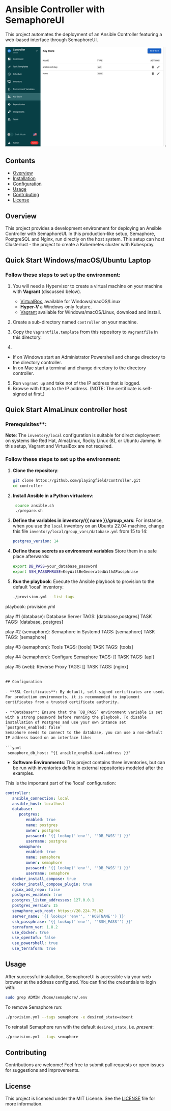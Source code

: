 # Ansible Controller with SemaphoreUI

This project automates the deployment of an Ansible Controller featuring a web-based interface through SemaphoreUI.

![screenshot of Semaphore](screenshot.png "SemaphoreUI")

## Contents

- [Overview](#overview)
- [Installation](#installation)
- [Configuration](#configuration)
- [Usage](#usage)
- [Contributing](#contributing)
- [License](#license)

## Overview

This project provides a development environment for deploying an Ansible Controller with SemaphoreUI.
In this production-like setup, Semaphore, PostgreSQL and Nginx, run directly on the host system.
This setup can host Clusterlust - the project to create a Kubernetes cluster with Kubespray.

## Quick Start Windows/macOS/Ubuntu Laptop

### Follow these steps to set up the environment:

1. You will need a Hypervisor to create a virtual machine on your machine with **Vagrant** (discussed below).
   - [VirtualBox](https://www.virtualbox.org/), available for Windows/macOS/Linux
   - **Hyper-V** a Windows-only feature.
   - [Vagrant](https://www.vagrantup.com/) available for Windows/macOS/Linux, download and install.

2. Create a sub-directory named `controller` on your machine.
3. Copy the `Vagrantfile.template` from this repository to `Vagrantfile` in this directory.
4.
  - If on Windows start an Administrator Powershell and change directory to the directory controller.
  - In on Mac start a terminal and change directory to the directory controller.
5. Run `vagrant up` and take not of the IP address that is logged.
6. Browse with https to the IP address. (NOTE: The certificate is self-signed at first.)

## Quick Start AlmaLinux controller host

### Prerequisites**:

   **Note**: The `inventory/local` configuration is suitable for direct deployment on systems like Red Hat, AlmaLinux, Rocky Linux (8), or Ubuntu Jammy. In this setup, Vagrant and VirtualBox are not required.

### Follow these steps to set up the environment:

1. **Clone the repository**:

   ```bash
   git clone https://github.com/playingfield/controller.git
   cd controller
   ```
2. **Install Ansible in a Python virtualenv**:

   ```bash
    source ansible.sh
    ./prepare.sh
   ```

3. **Define the variables in inventory/{{ name }}/group_vars**:
   For instance, when you use the `local` inventory on an Ubuntu 22.04 machine, change this file
   `inventory/local/group_vars/database.yml` from 15 to 14:

   ```yaml
   postgres_version: 14
   ```

4. **Define these secrets as environment variables**
   Store them in a safe place afterwards:

   ```bash
   export DB_PASS=your_database_password
   export SSH_PASSPHRASE=KeyWillBeGeneratedWithAPassphrase
   ```

5. **Run the playbook**:
   Execute the Ansible playbook to provision to the default 'local' inventory:
   ```bash
   ./provision.yml --list-tags

playbook: provision.yml

  play #1 (database): Database Server	TAGS: [database,postgres]
      TASK TAGS: [database, postgres]

  play #2 (semaphore): Semaphore in Systemd	TAGS: [semaphore]
      TASK TAGS: [semaphore]

  play #3 (semaphore): Tools	TAGS: [tools]
      TASK TAGS: [tools]

  play #4 (semaphore): Configure Semaphore	TAGS: []
      TASK TAGS: [api]

  play #5 (web): Reverse Proxy	TAGS: []
      TASK TAGS: [nginx]
   ```

## Configuration

- **SSL Certificates**: By default, self-signed certificates are used. For production environments, it is recommended to implement certificates from a trusted certificate authority.

- **Database**: Ensure that the `DB_PASS` environment variable is set with a strong password before running the playbook. To disable installation of Postgres and use your own intance set `postgres_enabled: false`
  Semaphore needs to connect to the database, you can use a non-default IP address based on an interface like:

```yaml
    semaphore_db_host: "{{ ansible_enp0s8.ipv4.address }}"
```

- **Software Environments**: This project contains three inventories, but can be run with inventories define in external repositories modeled after the examples.

This is the important part of the 'local' configuration:

```yaml
controller:
   ansible_connection: local
   ansible_host: localhost
   database:
      postgres:
         enabled: true
         name: postgres
         owner: postgres
         password: '{{ lookup(''env'', ''DB_PASS'') }}'
         username: postgres
      semaphore:
         enabled: true
         name: semaphore
         owner: semaphore
         password: '{{ lookup(''env'', ''DB_PASS'') }}'
         username: semaphore
   docker_install_compose: true
   docker_install_compose_plugin: true
   nginx_add_repo: false
   postgres_enabled: true
   postgres_listen_addresses: 127.0.0.1
   postgres_version: 15
   semaphore_web_root: https://20.224.75.82
   server_name: '{{ lookup(''env'', ''HOSTNAME'') }}'
   ssh_passphrase: '{{ lookup(''env'', ''SSH_PASS'') }}'
   terraform_ver: 1.8.2
   use_docker: true
   use_opentofu: false
   use_powershell: true
   use_terraform: true
```

## Usage

After successful installation, SemaphoreUI is accessible via your web browser at the address configured.
You can find the credentials to login with:

```bash
sudo grep ADMIN /home/semaphore/.env
```

To remove Semaphore run:
```bash
./provision.yml --tags semaphore -e desired_state=absent
```

To reinstall Semaphore run with the default `desired_state`, i.e. _present_:
```bash
./provision.yml --tags semaphore
```

## Contributing

Contributions are welcome! Feel free to submit pull requests or open issues for suggestions and improvements.

## License

This project is licensed under the MIT License. See the [LICENSE](LICENSE) file for more information.
